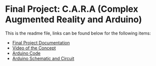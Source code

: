 # Final Project: C.A.R.A (Complex Augmented Reality and Arduino)

This is the readme file, links can be found below for the following items:
- [Final Project Documentation](https://github.com/danielnivia/IMintheWorld/blob/main/finalProject/finalDocumentation.md)
- [Video of the Concept](url)
- [Arduino Code](https://github.com/danielnivia/IMintheWorld/blob/main/finalProject/arduinoCode.ino)
- [Arduino Schematic and Circuit](https://github.com/danielnivia/IMintheWorld/blob/main/finalProject/arduinoInfo.md)
